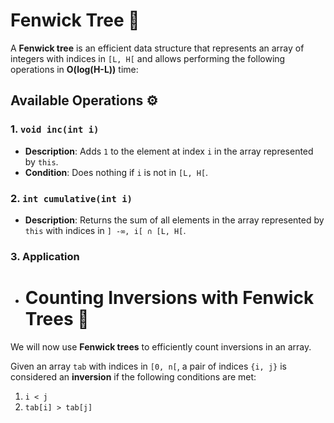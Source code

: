 # Fenwick Tree 🌲

A **Fenwick tree** is an efficient data structure that represents an array of integers with indices in `[L, H[` and allows performing the following operations in **O(log(H-L))** time:

## Available Operations ⚙️

### 1. `void inc(int i)`
- **Description**: Adds `1` to the element at index `i` in the array represented by `this`.
- **Condition**: Does nothing if `i` is not in `[L, H[`.

### 2. `int cumulative(int i)`
- **Description**: Returns the sum of all elements in the array represented by `this` with indices in `] -∞, i[ ∩ [L, H[`.


### 3. Application
- # Counting Inversions with Fenwick Trees 🌲

We will now use **Fenwick trees** to efficiently count inversions in an array.  

Given an array `tab` with indices in `[0, n[`, a pair of indices `{i, j}` is considered an **inversion** if the following conditions are met:  
1. `i < j`  
2. `tab[i] > tab[j]`
